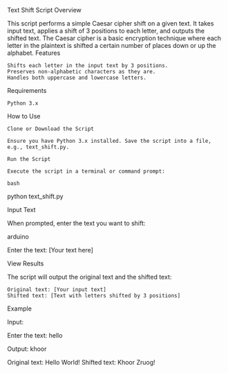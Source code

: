 Text Shift Script
Overview

This script performs a simple Caesar cipher shift on a given text. It takes input text, applies a shift of 3 positions to each letter, and outputs the shifted text. The Caesar cipher is a basic encryption technique where each letter in the plaintext is shifted a certain number of places down or up the alphabet.
Features

    Shifts each letter in the input text by 3 positions.
    Preserves non-alphabetic characters as they are.
    Handles both uppercase and lowercase letters.

Requirements

    Python 3.x

How to Use

    Clone or Download the Script

    Ensure you have Python 3.x installed. Save the script into a file, e.g., text_shift.py.

    Run the Script

    Execute the script in a terminal or command prompt:

    bash

python text_shift.py

Input Text

When prompted, enter the text you want to shift:

arduino

Enter the text: [Your text here]

View Results

The script will output the original text and the shifted text:

    Original text: [Your input text]
    Shifted text: [Text with letters shifted by 3 positions]

Example

Input:

Enter the text: hello

Output: khoor



Original text: Hello World!
Shifted text: Khoor Zruog!
